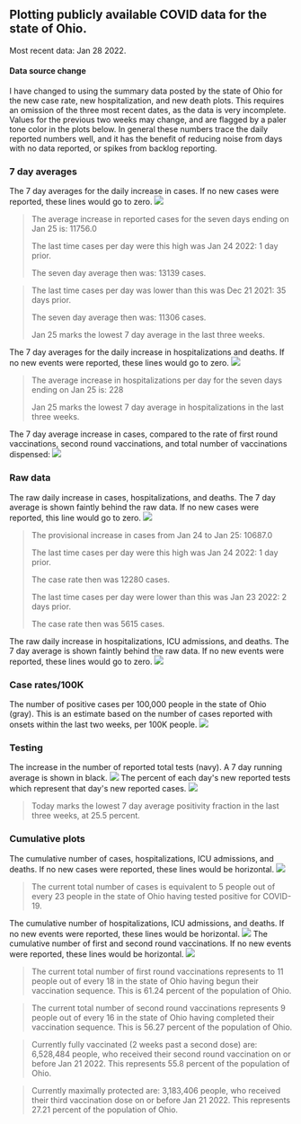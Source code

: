 ## Plotting publicly available COVID data for the state of Ohio. 

Most recent data: Jan 28 2022. 

#### Data source change
I have changed to using the summary data posted by the state of Ohio for the new case rate,
    new hospitalization, and new death plots. This requires an omission of the three most recent dates,
                       as the data is very incomplete. Values for the previous two weeks may change, and are flagged by a paler tone color in the plots below.
                       In general these numbers trace the daily reported numbers well, and it has the benefit
                       of reducing noise from days with no data reported, or spikes from backlog reporting. 

### 7 day averages
The 7 day averages for the daily increase in cases. If no new cases were reported, these lines would go to zero.
![](7dayaverage_cases.png)

>The average increase in reported cases for the seven days ending on Jan 25 is: 11756.0
>
>The last time cases per day were this high was Jan 24 2022: 1 day prior.
>
>The seven day average then was: 13139 cases.

>
>The last time cases per day was lower than this was Dec 21 2021: 35 days prior.
>
>The seven day average then was: 11306 cases.
>
>Jan 25 marks the lowest 7 day average in the last three weeks.

The 7 day averages for the daily increase in hospitalizations and deaths. If no new events were reported, these lines would go to zero.
![](7dayaverage_hospital.png)

>The average increase in hospitalizations per day for the seven days ending on Jan 25 is: 228
>
>Jan 25 marks the lowest 7 day average in hospitalizations in the last three weeks.

The 7 day average increase in cases, compared to the rate of first round vaccinations, second round vaccinations, and total number of vaccinations dispensed:
![](DailyVaccinationsCases.png)

### Raw data
The raw daily increase in cases, hospitalizations, and deaths. The 7 day average is shown faintly behind the raw data. If no new cases were reported, this line would go to zero.
![](DailyCases.png)

>The provisional increase in cases from Jan 24 to Jan 25: 10687.0 
>
>The last time cases per day were this high was Jan 24 2022: 1 day prior. 
>
>The case rate then was 12280 cases.
>
>The last time cases per day were lower than this was Jan 23 2022: 2 days prior. 
>
>The case rate then was 5615 cases.

The raw daily increase in hospitalizations, ICU admissions, and deaths. The 7 day average is shown faintly behind the raw data. If no new events were reported, these lines would go to zero.
![](DailyHospitalizations.png)

### Case rates/100K 

The number of positive cases per 100,000 people in the state of Ohio (gray). This is an estimate based on the number of cases reported with onsets within the last two weeks, per 100K people.
![](7dayaverage_rate.png)
### Testing

The increase in the number of reported total tests (navy). A 7 day running average is shown in black.
![](DailyTests.png)
The percent of each day's new reported tests which represent that day's new reported cases.
![](percentpositive_tests.png)

>Today marks the lowest 7 day average positivity fraction in the last three weeks, at 25.5 percent.

### Cumulative plots
The cumulative number of cases, hospitalizations, ICU admissions, and deaths. If no new cases were reported, these lines would be horizontal.
![](Cases.png)

>The current total number of cases is equivalent to 5 people out of every 23 people in the state of Ohio having tested positive for COVID-19.

The cumulative number of hospitalizations, ICU admissions, and deaths. If no new events were reported, these lines would be horizontal.
![](Hospitalizations.png)
The cumulative number of first and second round vaccinations. If no new events were reported, these lines would be horizontal.
![](Vaccinations.png)

>The current total number of first round vaccinations represents to 11 people out of every 18 in the state of Ohio having begun their vaccination sequence.
>This is 61.24 percent of the population of Ohio.

>The current total number of second round vaccinations represents 9 people out of every 16 in the state of Ohio having completed their vaccination sequence.
>This is 56.27 percent of the population of Ohio.

>Currently fully vaccinated (2 weeks past a second dose) are: 6,528,484 people, who received their second round vaccination on or before Jan 21 2022.
>This represents 55.8 percent of the population of Ohio.

>Currently maximally protected are: 3,183,406 people, who received their third vaccination dose on or before Jan 21 2022.
>This represents 27.21 percent of the population of Ohio.

